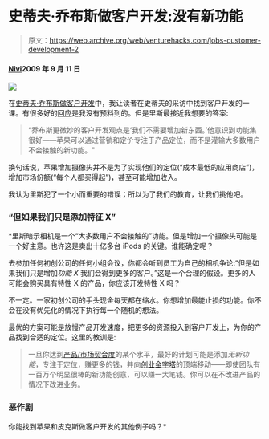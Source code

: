 # 史蒂夫·乔布斯做客户开发:没有新功能

> 原文：<https://web.archive.org/web/venturehacks.com/jobs-customer-development-2>

#### [Nivi](/web/20220925211150/https://venturehacks.com/about)2009 年 9 月 11 日

![](img/021569400eb0a813cef1ca812de8a045.png)

在[史蒂夫·乔布斯做客户开发](https://web.archive.org/web/20220925211150/http://venturehacks.com/articles/jobs-customer-development)中，我让读者在史蒂夫的采访中找到客户开发的一课。有很多好的[回应](https://web.archive.org/web/20220925211150/http://venturehacks.com/articles/jobs-customer-development#comments)是我没有预料到的。但是里斯最接近我想要的答案:

> “乔布斯更微妙的客户开发观点是‘我们不需要增加新东西。’他意识到功能集很好——苹果可以通过营销和定价专注于产品定位，而不是灌输大多数用户不会接触的新功能。"

换句话说，苹果增加摄像头并不是为了实现他们的定位(“成本最低的应用商店”)，增加市场份额(“每个人都买得起”)，甚至可能增加收入。

我认为里斯犯了一个小而重要的错误；所以为了我们的教育，让我们挑他吧。

### “但如果我们只是添加特征 X”

 *里斯暗示相机是一个“大多数用户不会接触的”功能。但是增加一个摄像头可能是一个好主意。也许这是卖出十亿多台 iPods 的关键。谁能确定呢？

去参加任何初创公司的任何小组会议，你都会听到员工为自己的相机争论:“但是如果我们只是增加*功能 X* 我们会得到更多的客户。”这是一个合理的假设。更多的人可能会购买具有特性 X 的产品，你应该开发特性 X 吗？

不一定。一家初创公司的手头现金每天都在缩水。你想增加最能止损的功能。你不会在没有优先化的情况下执行每一个随机的想法。

最优的方案可能是放慢产品开发速度，把更多的资源投入到客户开发上，为你的产品找到合适的定位。这里的教训是:

> 一旦你达到[产品/市场契合度](https://web.archive.org/web/20220925211150/http://startup-marketing.com/the-startup-pyramid/)的某个水平，最好的计划可能是添加*无新功能*，专注于定位，赚更多的钱，并向[创业金字塔](https://web.archive.org/web/20220925211150/http://startup-marketing.com/the-startup-pyramid/)的顶端移动——即使团队有一百万个明显很棒的新功能创意，可以赚一大笔钱。你可以在不改进产品的情况下改进业务。

### 恶作剧

你能找到苹果和皮克斯做客户开发的其他例子吗？*